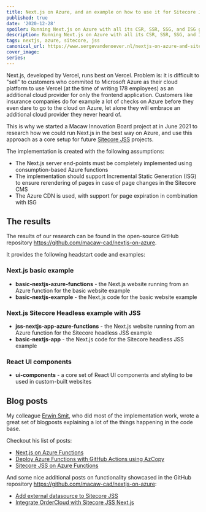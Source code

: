 ```yaml
---
title: Next.js on Azure, and an example on how to use it for Sitecore JSS
published: true
date: '2020-12-28'
spoiler: Running Next.js on Azure with all its CSR, SSR, SSG, and ISG goodness. And as an example run also Sitecore JSS on it!
description: Running Next.js on Azure with all its CSR, SSR, SSG, and ISG goodness. And as an example run also Sitecore JSS on it!
tags: nextjs, azure, sitecore, jss
canonical_url: https://www.sergevandenoever.nl/nextjs-on-azure-and-sitecore
cover_image:
series:
---
```


Next.js, developed by Vercel, runs best on Vercel. Problem is: it is difficult to "sell" to customers who commited to Microsoft Azure as their cloud platform to use Vercel (at the time of writing 178 employees) as an additional cloud provider for only the frontend application. Customers like insurance companies do for example a lot of checks on Azure before they even dare to go to the cloud on Azure, let alone they will embrace an additional cloud provider they never heard of.

This is why we started a Macaw Innovation Board project at in June 2021 to research how we could run Next.js in the best way on Azure, and use this approach as a core setup for future [Sitecore JSS](https://jss.sitecore.com/) projects.

The implementation is created with the following assumptions:

- The Next.js server end-points must be completely implemented using consumption-based Azure functions
- The implementation should support Incremental Static Generation (ISG) to ensure rerendering of pages in case of page changes in the Sitecore CMS
- The Azure CDN is used, with support for page expiration in combination with ISG

## The results

The results of our research can be found in the open-source GitHub repository https://github.com/macaw-cad/nextjs-on-azure.

It provides the following headstart code and examples: 

### Next.js basic example

- **basic-nextjs-azure-functions** - the Next.js website running from an Azure function for the basic website example
- **basic-nextjs-example** - the Next.js code for the basic website example

### Next.js Sitecore Headless example with JSS

- **jss-nextjs-app-azure-functions** - the Next.js website running from an Azure function for the Sitecore headless JSS example
- **basic-nextjs-app** - the Next.js code for the Sitecore headless JSS example

### React UI components

- **ui-components** - a core set of React UI components and styling to be used in custom-built websites

## Blog posts

My colleague [Erwin Smit](https://www.erwinsmit.com), who did most of the implementation work, wrote a great set of blogposts explaining a lot of the things happening in the code base.

Checkout his list of posts:

- [Next.js on Azure Functions](https://www.erwinsmit.com/nextjs-on-azure-functions/)
- [Deploy Azure Functions with GitHub Actions using AzCopy](https://www.erwinsmit.com/deploy-azure-functions-github-actions/)
- [Sitecore JSS on Azure Functions](https://www.erwinsmit.com/sitecore-jss-on-azure-functions/)

And some nice additional posts on functionality showcased in the GitHub repository https://github.com/macaw-cad/nextjs-on-azure:

- [Add external datasource to Sitecore JSS](https://www.erwinsmit.com/add-external-datasource-to-sitecore-jss/)
- [Integrate OrderCloud with Sitecore JSS Next.js](https://www.erwinsmit.com/ordercloud-sitecore-jss-nextjs/)